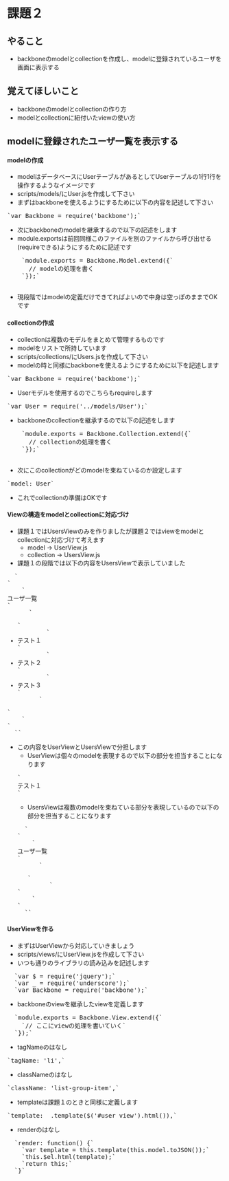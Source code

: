 # 課題２
## やること
* backboneのmodelとcollectionを作成し、modelに登録されているユーザを画面に表示する

## 覚えてほしいこと
* backboneのmodelとcollectionの作り方
* modelとcollectionに紐付いたviewの使い方

## modelに登録されたユーザ一覧を表示する

#### modelの作成
  * modelはデータベースにUserテーブルがあるとしてUserテーブルの1行1行を操作するようなイメージです
  * scripts/models/にUser.jsを作成して下さい
  * まずはbackboneを使えるようにするために以下の内容を記述して下さい 
  <pre>`var Backbone = require('backbone');`</pre>
  * 次にbackboneのmodelを継承するので以下の記述をします
  * module.exportsは前回同様このファイルを別のファイルから呼び出せる(requireできる)ようにするために記述です
  <pre>
    `module.exports = Backbone.Model.extend({`
      // modelの処理を書く
    `});`
  </pre>
  * 現段階ではmodelの定義だけできてればよいので中身は空っぽのままでOKです

#### collectionの作成
  * collectionは複数のモデルをまとめて管理するものです
  * modelをリストで所持しています
  * scripts/collections/にUsers.jsを作成して下さい
  * modelの時と同様にbackboneを使えるようにするために以下を記述します
  <pre>`var Backbone = require('backbone');`</pre>
  * Userモデルを使用するのでこちらもrequireします
  <pre>`var User = require('../models/User');`</pre>
  * backboneのcollectionを継承するので以下の記述をします
  <pre>
    `module.exports = Backbone.Collection.extend({`
      // collectionの処理を書く
    `});`
  </pre>
  * 次にこのcollectionがどのmodelを束ねているのか設定します
  <pre>`model: User`</pre>
  * これでcollectionの準備はOKです

#### Viewの構造をmodelとcollectionに対応づけ
* 課題１ではUsersViewのみを作りましたが課題２ではviewをmodelとcollectionに対応づけて考えます
  * model -> UserView.js
  * collection -> UsersView.js
* 課題１の段階では以下の内容をUsersViewで表示していました
<pre>
  `<div class="panel panel-info">`
    `<div class="panel-heading">ユーザ一覧</div>`
      `<ul id="user_list" class="list-group">`
        `<li class="list-group-item">テスト１</li>`
        `<li class="list-group-item">テスト２</li>`
        `<li class="list-group-item">テスト３</li>`
      `</ul>`
    `</div>`
  `</div>`
</pre>
* この内容をUserViewとUsersViewで分担します
  * UserViewは個々のmodelを表現するので以下の部分を担当することになります
  <pre>`<li class="list-group-item">テスト１</li>`</pre>
  * UsersViewは複数のmodelを束ねている部分を表現しているので以下の部分を担当することになります
  <pre>
    `<div class="panel panel-info">`
      `<div class="panel-heading">ユーザ一覧</div>`
        `<ul id="user_list" class="list-group">`
        `</ul>`
      `</div>`
    `</div>`
  </pre>

#### UserViewを作る
* まずはUserViewから対応していきましょう
* scripts/views/にUserView.jsを作成して下さい
* いつも通りのライブラリの読み込みを記述します
<pre>
  `var $ = require('jquery');`
  `var _ = require('underscore');`
  `var Backbone = require('backbone');`
</pre>
* backboneのviewを継承したviewを定義します
<pre>
  `module.exports = Backbone.View.extend({`
    `// ここにviewの処理を書いていく`
  `});`
</pre>
* tagNameのはなし
<pre>`tagName: 'li',`</pre>
* classNameのはなし
<pre>`className: 'list-group-item',`</pre>
* templateは課題１のときと同様に定義します
<pre>`template: _.template($('#user_view').html()),`</pre>
* renderのはなし
<pre>
  `render: function() {`
    `var template = this.template(this.model.toJSON());`
    `this.$el.html(template);`
    `return this;`
  `}`
</pre>
